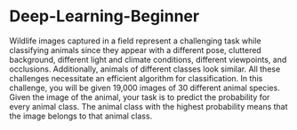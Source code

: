 # Deep-Learning-Beginner
Wildlife images captured in a field represent a challenging task while classifying animals since they appear with a different pose, cluttered background, different light and climate conditions, different viewpoints, and occlusions. Additionally, animals of different classes look similar. All these challenges necessitate an efficient algorithm for classification.  In this challenge, you will be given 19,000 images of 30 different animal species. Given the image of the animal, your task is to predict the probability for every animal class. The animal class with the highest probability means that the image belongs to that animal class.

